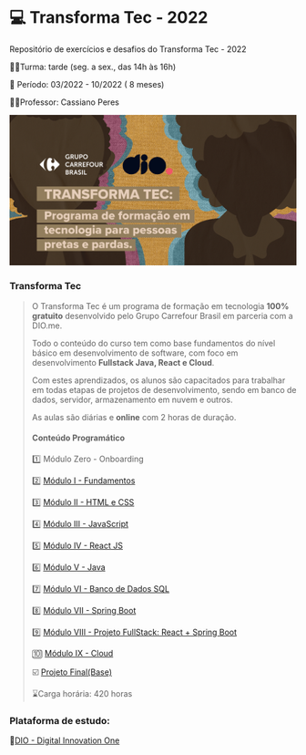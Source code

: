# :computer: Transforma Tec - 2022

Repositório de exercícios e desafios do Transforma Tec - 2022

:man_student:Turma: tarde (seg. a sex., das 14h às 16h)

:book: Período: 03/2022 - 10/2022 ( 8 meses)

:man_teacher:Professor: Cassiano Peres

<img src = "transformatec.png">

### Transforma Tec

> O Transforma Tec é um programa de formação em tecnologia **100% gratuito** desenvolvido pelo Grupo Carrefour Brasil em parceria com a DIO.me.
>
> Todo o conteúdo do curso tem como base fundamentos do nível básico em desenvolvimento de software, com foco em desenvolvimento **Fullstack Java, React e Cloud**.
>
> Com estes aprendizados, os alunos são capacitados para trabalhar em todas etapas de projetos de desenvolvimento, sendo em banco de dados, servidor, armazenamento em nuvem e outros.
>
> As aulas são diárias e **online** com 2 horas de duração. 
>
> #### Conteúdo Programático
>
> :one: Módulo Zero - Onboarding
>
> :two: [Módulo I - Fundamentos](https://github.com/isaias30silva/transformatec-dio/tree/master/exercicios/HTML)
>
> :three: [Módulo II - HTML e CSS](https://github.com/isaias30silva/transformatec-dio/tree/master/exercicios/HTML%20CSS)
>
> :four: [Módulo III - JavaScript](https://github.com/isaias30silva/transformatec-dio/tree/master/exercicios/JavaScript)
>
> :five: [Módulo IV - React JS](https://github.com/isaias30silva/transformatec-dio/tree/master/exercicios/ReactJS)
>
> :six: [Módulo V - Java](https://github.com/isaias30silva/transformatec-dio/tree/master/exercicios/Java)
>
> :seven: [Módulo VI - Banco de Dados SQL](https://github.com/isaias30silva/transformatec-dio/tree/master/exercicios/BD_SQL)
>
> :eight: [Módulo VII - Spring Boot](https://github.com/isaias30silva/transformatec-dio/tree/master/exercicios/SpringBoot)
>
> :nine: [Módulo VIII - Projeto FullStack: React + Spring Boot](https://github.com/isaias30silva/transformatec-dio/tree/master/exercicios/Projeto_Fullstack/aula123)
>
> :keycap_ten: [Módulo IX - Cloud](https://github.com/isaias30silva/transformatec-dio/tree/master/exercicios/Cloud)
>
> :ballot_box_with_check: [Projeto Final(Base)]()
>
> :hourglass:Carga horária: 420 horas

### Plataforma de estudo:

:link:[DIO - Digital Innovation One](https://www.dio.me/)






